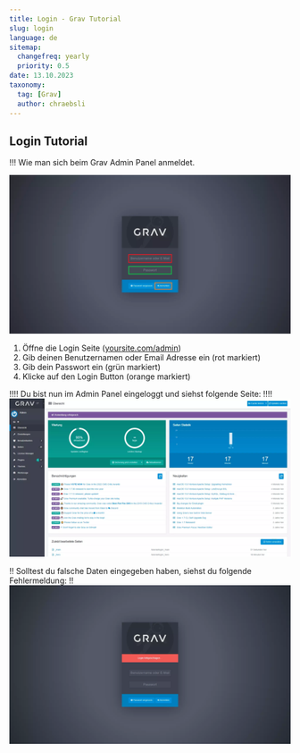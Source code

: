 ```yaml
---
title: Login - Grav Tutorial
slug: login
language: de
sitemap:
  changefreq: yearly
  priority: 0.5
date: 13.10.2023
taxonomy:
  tag: [Grav]
  author: chraebsli
---
```


## Login Tutorial

!!! Wie man sich beim Grav Admin Panel anmeldet.

![Screenshot Login Seite](login.webp)

1. Öffne die Login Seite ([yoursite.com/admin](https://yoursite.com/admin))
2. Gib deinen Benutzernamen oder Email Adresse ein (rot markiert)
3. Gib dein Passwort ein (grün markiert)
4. Klicke auf den Login Button (orange markiert)

!!!! Du bist nun im Admin Panel eingeloggt und siehst folgende Seite:
!!!! ![Screenshot Admin Panel](dashboard.webp)

!! Solltest du falsche Daten eingegeben haben, siehst du folgende Fehlermeldung:
!! ![Screenshot Login Fehlermeldung](login-error.webp)
